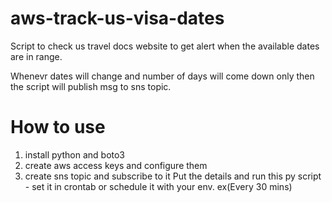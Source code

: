 # aws-track-us-visa-dates
Script to check us travel docs website to get alert when the available dates are in range.

Whenevr dates will change and number of days will come down only then the script will publish msg to sns topic.

# How to use

1. install python and boto3
2. create aws access keys and configure them
3. create sns topic and subscribe to it
Put the details and run this py script - set it in crontab or schedule it with your env. ex(Every 30 mins)

